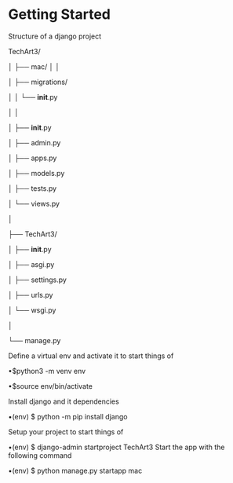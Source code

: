 # Getting Started

Structure of a django project 

TechArt3/

│
├── mac/
│   │

│   ├── migrations/

│   │   └── __init__.py

│   │

│   ├── __init__.py

│   ├── admin.py

│   ├── apps.py

│   ├── models.py

│   ├── tests.py

│   └── views.py

│

├── TechArt3/

│   ├── __init__.py

│   ├── asgi.py

│   ├── settings.py

│   ├── urls.py

│   └── wsgi.py

│

└── manage.py

Define a virtual env and activate it to start things of

 •$python3 -m venv env

 •$source env/bin/activate

Install django and it dependencies

 •(env) $ python -m pip install django

Setup your project to start things of

 •(env) $ django-admin startproject TechArt3
Start the app with the following command

 •(env) $ python manage.py startapp mac
